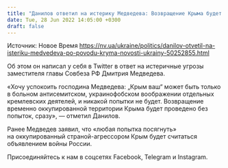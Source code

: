 ```yaml
---
title: "Данилов ответил на истерику Медведева: Возвращение Крыма будет сразу, без попыток"
date: Tue, 28 Jun 2022 14:05:00 +0300
draft: false
---
```

Источник: Новое Время https://nv.ua/ukraine/politics/danilov-otvetil-na-isteriku-medvedeva-po-povodu-kryma-novosti-ukrainy-50252855.html


 Об этом он написал у себя в Twitter в ответ на истеричные угрозы заместителя главы Совбеза РФ Дмитрия Медведева.

«Хочу успокоить господина Медведева: „Крым ваш“ может быть только в больном антисемитском, украинофобском воображении отдельных кремлевских деятелей, и никакой попытки не будет. Возвращение временно оккупированной территории Крыма будет проведено без попыток, сразу», — отметил Данилов.

Ранее Медведев заявил, что «любая попытка посягнуть» на оккупированный страной-агрессором Крым будет считаться объявлением войны России.

Присоединяйтесь к нам в соцсетях Facebook, Telegram и Instagram.
